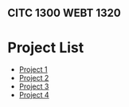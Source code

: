 ## CITC 1300 WEBT 1320

<h1>Project List</h1>

<ul>
   <li><a href="project1/index.html" target="_blank">Project 1</a></li>
   <li><a href="project2/index.html" target="_blank">Project 2</a></li>
   <li><a href="project3/index.html" target="_blank">Project 3</a></li>
   <li><a href="project3/index.html" target="_blank">Project 4</a></li>
<ul>

